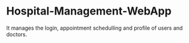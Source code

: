 # Hospital-Management-WebApp
It manages the login, appointment schedulling and profile of users and doctors.
